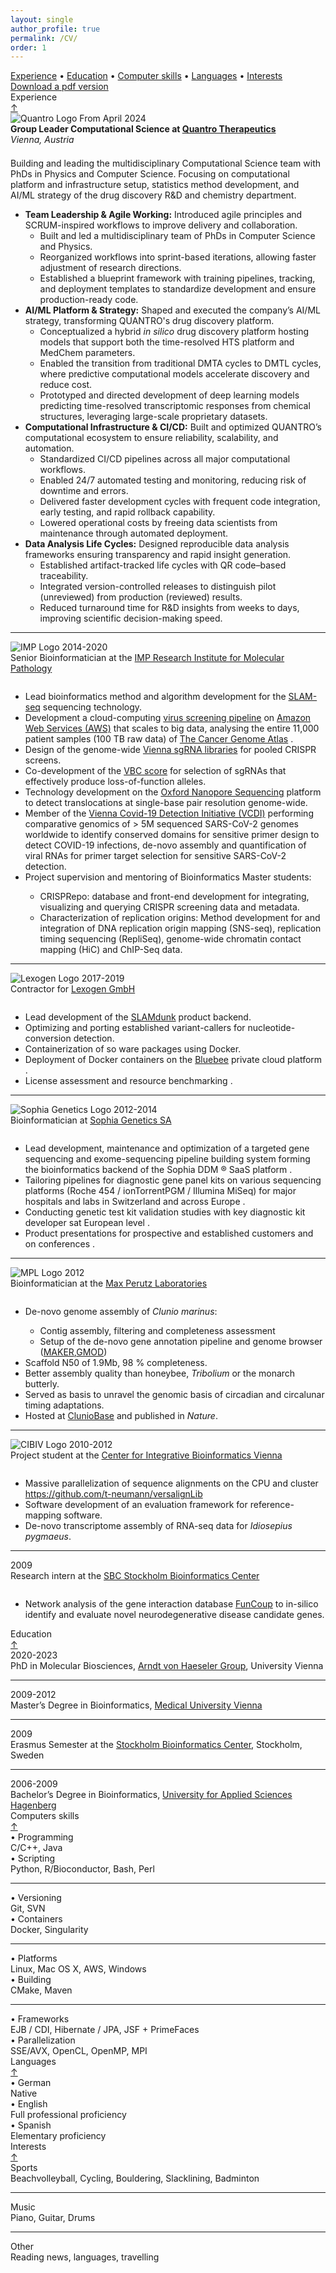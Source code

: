 ```yaml
---
layout: single
author_profile: true
permalink: /CV/
order: 1
---
```

<div class="card-columns only-one-column">

  <div class="card">
    <div class="card-text text-muted alert alert-dark">
      <a href="#experience">Experience</a> •
      <a href="#education">Education</a> •
      <a href="#skills">Computer skills</a> •
      <a href="#languages">Languages</a> •
      <a href="#interests">Interests</a>
    </div>
  </div>

  <div class="card">
    <div class="card-text text-muted alert alert-dark">
      <i class="fa fa-download" aria-hidden="true"></i> <a href="/assets/mycv/TobiasNeumann_CV_latest.pdf" target="_blank">Download a pdf version</a>
    </div>
  </div>

  <div class="card">
    <a name="experience"></a>
    <div class="card-header h4">
      <i class="fa fa-building" aria-hidden="true"></i> Experience
      <div class="float-right"><a href="#top">&uarr;</a></div>
    </div>
    <div class="container">
    <div class="row">
      <div class="col-md-2">
        <img src="{{ site.url }}{{ site.baseurl }}/assets/images/QUANTRO_LOGO.png" alt="Quantro Logo">
        From April 2024
      </div>
      <div class="col">
    <strong>Group Leader Computational Science at <a href="https://quantro-tx.com/" target="blank">Quantro Therapeutics</a></strong><br>
    <em>Vienna, Austria</em><br>
    <div style="line-height:50%;">
          <br>
    </div>
    <p class="fs-4">
      Building and leading the multidisciplinary Computational Science team with PhDs in Physics and Computer Science. 
      Focusing on computational platform and infrastructure setup, statistics method development, and AI/ML strategy of the drug discovery R&amp;D and chemistry department.
    </p>
    <ul>
      <li><strong>Team Leadership &amp; Agile Working:</strong> Introduced agile principles and SCRUM-inspired workflows to improve delivery and collaboration.
        <ul>
          <li>Built and led a multidisciplinary team of PhDs in Computer Science and Physics.</li>
          <li>Reorganized workflows into sprint-based iterations, allowing faster adjustment of research directions.</li>
          <li>Established a blueprint framework with training pipelines, tracking, and deployment templates to standardize development and ensure production-ready code.</li>
        </ul>
      </li>
      <li><strong>AI/ML Platform &amp; Strategy:</strong> Shaped and executed the company’s AI/ML strategy, transforming QUANTRO's drug discovery platform.
        <ul>
          <li>Conceptualized a hybrid <em>in silico</em> drug discovery platform hosting models that support both the time-resolved HTS platform and MedChem parameters.</li>
          <li>Enabled the transition from traditional DMTA cycles to DMTL cycles, where predictive computational models accelerate discovery and reduce cost.</li>
          <li>Prototyped and directed development of deep learning models predicting time-resolved transcriptomic responses from chemical structures, leveraging large-scale proprietary datasets.</li>
        </ul>
      </li>
      <li><strong>Computational Infrastructure &amp; CI/CD:</strong> Built and optimized QUANTRO’s computational ecosystem to ensure reliability, scalability, and automation.
        <ul>
          <li>Standardized CI/CD pipelines across all major computational workflows.</li>
          <li>Enabled 24/7 automated testing and monitoring, reducing risk of downtime and errors.</li>
          <li>Delivered faster development cycles with frequent code integration, early testing, and rapid rollback capability.</li>
          <li>Lowered operational costs by freeing data scientists from maintenance through automated deployment.</li>
        </ul>
      </li>
      <li><strong>Data Analysis Life Cycles:</strong> Designed reproducible data analysis frameworks ensuring transparency and rapid insight generation.
        <ul>
          <li>Established artifact-tracked life cycles with QR code–based traceability.</li>
          <li>Integrated version-controlled releases to distinguish pilot (unreviewed) from production (reviewed) results.</li>
          <li>Reduced turnaround time for R&amp;D insights from weeks to days, improving scientific decision-making speed.</li>
        </ul>
      </li>
    </ul>
  </div>
    </div>
    <hr>
    <div class="row">
      <div class="col-md-2">
      <img src="{{ site.url }}{{ site.baseurl }}/assets/images/IMP_Logo.png" alt="IMP Logo">
        2014-2020
      </div>
      <div class="col">
        Senior Bioinformatician at the <a href="https://www.imp.ac.at/" target="blank">IMP Research Institute for Molecular Pathology</a>
        <div style="line-height:100%;">
          <br>
        </div>
        <ul>
        <li><span><i class="mdi mdi-clipboard-check-outline"></i></span>Lead bioinformatics method and algorithm development for the <a href="https://www.nature.com/articles/nmeth.4435">SLAM-seq</a> sequencing technology.</li>
        <li><span><i class="mdi mdi-clipboard-check-outline"></i></span>Development a cloud-computing <a href="https://github.com/ObenaufLab/virus-detection-nf">virus screening pipeline</a> on <a href="https://aws.amazon.com/">Amazon Web Services (AWS)</a> that scales to big data, analysing the entire 11,000 patient samples (100 TB raw data) of <a href="https://www.cancer.gov/about-nci/organization/ccg/research/structural-genomics/tcga">The Cancer Genome Atlas</a> <i class="fab fa-aws" aria-hidden="true"></i>.</li>
        <li><span><i class="mdi mdi-finance"></i></span>Design of the genome-wide <a href="https://static-content.springer.com/esm/art%3A10.1038%2Fs41592-020-0850-8/MediaObjects/41592_2020_850_MOESM3_ESM.xlsx" target="blank">Vienna sgRNA libraries</a> for pooled CRISPR screens.</li>
        <li><span><i class="mdi mdi-finance"></i></span>Co-development of the <a href="https://www.vbc-score.org" target="blank">VBC score</a> for selection of sgRNAs that effectively produce loss-of-function alleles.</li>
        <li><span><i class="mdi mdi-server"></i></span>Technology development on the <a href="https://nanoporetech.com">Oxford Nanopore Sequencing</a> platform to detect translocations at single-base pair resolution genome-wide.</li>
        <li><span><i class="mdi mdi-finance"></i></span>Member of the
        <a href="https://www.maxperutzlabs.ac.at/vcdi" target="blank">Vienna Covid-19 Detection Initiative (VCDI)</a> performing comparative genomics of &gt; 5M sequenced SARS-CoV-2 genomes worldwide to identify conserved domains for sensitive primer design to detect COVID-19 infections, de-novo assembly and quantification of viral RNAs for primer target selection for sensitive SARS-CoV-2 detection.</li>
        <li><span><i class="mdi mdi-finance"></i></span>Project supervision and mentoring of Bioinformatics Master students:</li>
        <ul>
        <li><span><i class="mdi mdi-clipboard-check-outline"></i></span>CRISPRepo: database and front-end development for integrating, visualizing and querying CRISPR screening data and metadata.</li>
        <li><span><i class="mdi mdi-clipboard-check-outline"></i></span>Characterization of replication origins: Method development for and integration of DNA replication origin mapping (SNS-seq), replication timing sequencing (RepliSeq), genome-wide chromatin contact mapping (HiC) and ChIP-Seq data.</li>
        </ul>
        </ul>
      </div>
    </div>
    <hr>
      <div class="row">
        <div class="col-md-2">
          <img src="{{ site.url }}{{ site.baseurl }}/assets/images/lexogen_logo.png" alt="Lexogen Logo">
          2017-2019
        </div>
        <div class="col">
          Contractor for <a href="https://www.lexogen.com/" target="blank">Lexogen GmbH</a>
          <div style="line-height:100%;">
            <br>
          </div>
          <ul>
          <li><span><i class="mdi mdi-clipboard-check-outline"></i></span>Lead development of the <a href="https://www.lexogen.com/store/slamdunk-data-analysis-pipeline">SLAMdunk</a> product backend.</li>
          <li><span><i class="mdi mdi-clipboard-check-outline"></i></span>Optimizing and porting established variant-callers for nucleotide-conversion detection.</li>
          <li><span><i class="mdi mdi-finance"></i></span>Containerization of so ware packages using Docker.</li>
          <li><span><i class="mdi mdi-finance"></i></span>Deployment of Docker containers on the <a href="https://www.bluebee.com/">Bluebee</a> private cloud platform <i class="fas fa-cloud" aria-hidden="true"></i>.</li>
          <li><span><i class="mdi mdi-server"></i></span>License assessment and resource benchmarking <i class="fas fa-balance-scale" aria-hidden="true"></i>.</li>
          </ul>
        </div>
      </div>
      <hr>
      <div class="row">
        <div class="col-md-2">
          <img src="{{ site.url }}{{ site.baseurl }}/assets/images/sophia_genetics_logo.png" alt="Sophia Genetics Logo">
          2012-2014
        </div>
        <div class="col">
          Bioinformatician at <a href="https://www.sophiagenetics.com" target="_blank">Sophia Genetics SA</a>
          <div style="line-height:100%;">
            <br>
          </div>
          <ul>
          <li><span><i class="mdi mdi-clipboard-check-outline"></i></span>Lead development, maintenance and optimization of a targeted gene sequencing and exome-sequencing pipeline building system forming the bioinformatics backend of the Sophia DDM &reg; SaaS platform <i class="fas fa-diagnoses" aria-hidden="true"></i>.</li>
          <li><span><i class="mdi mdi-clipboard-check-outline"></i></span>Tailoring pipelines for diagnostic gene panel kits on various sequencing platforms (Roche 454 / ionTorrentPGM / Illumina MiSeq) for major hospitals and labs in Switzerland and across Europe <i class="fas fa-hospital" aria-hidden="true"></i>.</li>
          <li><span><i class="mdi mdi-finance"></i></span>Conducting genetic test kit validation studies with key diagnostic kit developer sat European level <i class="fas fa-globe" aria-hidden="true"></i>.</li>
          <li><span><i class="mdi mdi-finance"></i></span>Product presentations for prospective and established customers and on conferences <i class="fab fa-slideshare" aria-hidden="true"></i>.</li>
          </ul>
        </div>
      </div>
      <hr>
      <div class="row">
        <div class="col-md-2">
          <img src="{{ site.url }}{{ site.baseurl }}/assets/images/MPL_logo.jpg" alt="MPL Logo">
          2012
        </div>
        <div class="col">
          Bioinformatician at the <a href="https://www.maxperutzlabs.ac.at/" target="_blank">Max Perutz Laboratories</a>
          <div style="line-height:100%;">
            <br>
          </div>
          <ul>
          <li><span><i class="mdi mdi-clipboard-check-outline"></i></span>De-novo genome assembly of <i>Clunio marinus</i>:</li>
          <ul>
            <li><span><i class="mdi mdi-clipboard-check-outline"></i></span>Contig assembly, filtering and completeness assessment</li>
            <li><span><i class="mdi mdi-clipboard-check-outline"></i></span>Setup of the de-novo gene annotation pipeline and genome browser (<a href="http://www.yandell-lab.org/software/maker.html">MAKER</a>,<a href="http://gmod.org/wiki/Main_Page">GMOD</a>)</li>
          </ul>
          <li><span><i class="mdi mdi-clipboard-check-outline"></i></span>Scaffold N50 of 1.9Mb, 98 &percnt; completeness.</li>
          <li><span><i class="mdi mdi-finance"></i></span>Better assembly quality than honeybee, <i>Tribolium</i> or the monarch butterly.</li>
          <li><span><i class="mdi mdi-finance"></i></span>Served as basis to unravel the genomic basis of circadian and circalunar timing adaptations.</li>
          <li><span><i class="mdi mdi-finance"></i></span>Hosted at <a href="http://cluniobase.cibiv.univie.ac.at/">ClunioBase</a> and published in <i>Nature</i>.</li>
          </ul>
        </div>
      </div>
      <hr>
      <div class="row">
        <div class="col-md-2">
          <img src="{{ site.url }}{{ site.baseurl }}/assets/images/CIBIV_logo.png" alt="CIBIV Logo">
          2010-2012
        </div>
        <div class="col">
          Project student at the <a href="http://www.cibiv.at/" target="_blank">Center for Integrative Bioinformatics Vienna</a>
          <div style="line-height:100%;">
            <br>
          </div>
          <ul>
          <li><span><i class="mdi mdi-clipboard-check-outline"></i></span>Massive parallelization of sequence  alignments on the CPU and cluster <br/>
          <i class="fab fa-github" aria-hidden="true"></i> <a href="https://github.com/t-neumann/versalignLib">https://github.com/t-neumann/versalignLib</a>
          </li>
          <li><span><i class="mdi mdi-clipboard-check-outline"></i></span>Software development of an evaluation framework for reference-mapping software.</li>
          <li><span><i class="mdi mdi-finance"></i></span>De-novo transcriptome assembly of RNA-seq data for <i>Idiosepius pygmaeus</i>.</li>
          </ul>
        </div>
      </div>
      <hr>
      <div class="row">
        <div class="col-md-2">
          <i class="fa fa-calendar" aria-hidden="true"></i> 2009
        </div>
        <div class="col">
          Research intern at the <a href="http://www.sbc.su.se/" target="_blank">SBC Stockholm Bioinformatics Center</a>
          <div style="line-height:100%;">
            <br>
          </div>
          <ul>
          <li><span><i class="mdi mdi-clipboard-check-outline"></i></span>Network analysis of the gene interaction database <a href="http://funcoup.sbc.su.se/search">FunCoup</a> to in-silico identify and evaluate novel neurodegenerative disease candidate genes.</li>
          </ul>
        </div>
      </div>
    </div>
  </div>

  <div class="card">
    <a name="education"></a>
    <div class="card-header h4">
      <i class="fa fa-university" aria-hidden="true"></i> Education
      <div class="float-right"><a href="#top">&uarr;</a></div>
    </div>
    <div class="container">
      <div class="row">
        <div class="col-md-2">
          <i class="fa fa-calendar" aria-hidden="true"></i> 2020-2023
        </div>
        <div class="col">
          PhD in Molecular Biosciences, <a href="http://www.cibiv.at" target="_blank">Arndt von Haeseler Group</a>, University Vienna
        </div>
      </div>
      <hr>
      <div class="row">
        <div class="col-md-2">
          <i class="fa fa-calendar" aria-hidden="true"></i> 2009-2012
        </div>
        <div class="col">
          Master’s Degree in Bioinformatics, <a href="https://www.meduniwien.ac.at" target="_blank">Medical University Vienna</a>
        </div>
      </div>
      <hr>
      <div class="row">
        <div class="col-md-2">
          <i class="fa fa-calendar" aria-hidden="true"></i> 2009
        </div>
        <div class="col">
          Erasmus Semester at the <a href="http://www.sbc.su.se" target="_blank">Stockholm Bioinformatics Center</a>, Stockholm, Sweden
        </div>
      </div>
      <hr>
      <div class="row">
        <div class="col-md-2">
          <i class="fa fa-calendar" aria-hidden="true"></i> 2006-2009
        </div>
        <div class="col">
          Bachelor’s Degree in Bioinformatics, <a href="https://www.fh-ooe.at/campus-hagenberg" target="_blank">University for Applied Sciences Hagenberg</a>
        </div>
      </div>
    </div>
  </div>

  <div class="card">
    <a name="skills"></a>
    <div class="card-header h4">
      <i class="fa fa-laptop" aria-hidden="true"></i> Computers skills
      <div class="float-right"><a href="#top">&uarr;</a></div>
    </div>
    <div class="container">
      <div class="row">
        <div class="col-md-3">
          • Programming
        </div>
        <div class="col-md-3">
          C/C++, Java
        </div>
        <div class="col-md-3">
          • Scripting
        </div>
        <div class="col-md-3">
          Python, R/Bioconductor, Bash, Perl
        </div>
      </div>
      <hr>
      <div class="row">
        <div class="col-md-3">
          • Versioning
        </div>
        <div class="col-md-3">
          Git, SVN
        </div>
        <div class="col-md-3">
          • Containers
        </div>
        <div class="col-md-3">
          Docker, Singularity
        </div>
      </div>
      <hr>
      <div class="row">
        <div class="col-md-3">
          • Platforms
        </div>
        <div class="col-md-3">
          Linux, Mac OS X, AWS, Windows
        </div>
        <div class="col-md-3">
          • Building
        </div>
        <div class="col-md-3">
          CMake, Maven
        </div>
      </div>
      <hr>
      <div class="row">
        <div class="col-md-3">
          • Frameworks
        </div>
        <div class="col-md-3">
          EJB / CDI, Hibernate / JPA, JSF + PrimeFaces
        </div>
        <div class="col-md-3">
          • Parallelization
        </div>
        <div class="col-md-3">
          SSE/AVX, OpenCL, OpenMP, MPI
        </div>
      </div>
    </div>
  </div>

  <div class="card">
    <a name="languages"></a>
    <div class="card-header h4">
      <i class="fa fa-comment" aria-hidden="true"></i> Languages
      <div class="float-right"><a href="#top">&uarr;</a></div>
    </div>
    <div class="container">
      <div class="row">
        <div class="col-md-2">
          • German
        </div>
        <div class="col-md-2">
          Native
        </div>
        <div class="col-md-2">
          • English
        </div>
        <div class="col-md-2">
          Full professional proficiency
        </div>
        <div class="col-md-2">
          • Spanish
        </div>
        <div class="col-md-2">
          Elementary proficiency
        </div>
      </div>
    </div>
  </div>

  <div class="card">
    <a name="interests"></a>
    <div class="card-header h4">
      <i class="fa fa-info-circle" aria-hidden="true"></i> Interests
      <div class="float-right"><a href="#top">&uarr;</a></div>
    </div>
    <div class="container">
    <div class="row">
      <div class="col-md-2">
        Sports
      </div>
      <div class="col">
        Beachvolleyball, Cycling, Bouldering, Slacklining, Badminton
      </div>
    </div>
    <hr>
    <div class="row">
      <div class="col-md-2">
        Music
      </div>
      <div class="col">
        Piano, Guitar, Drums
      </div>
    </div>
    <hr>
    <div class="row">
      <div class="col-md-2">
        Other
      </div>
      <div class="col">
        Reading news, languages, travelling
      </div>
    </div>
    </div>
  </div>

</div>

